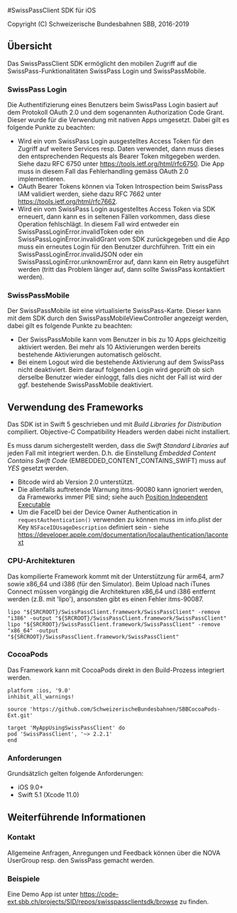 #SwissPassClient SDK für iOS

Copyright (C) Schweizerische Bundesbahnen SBB, 2016-2019

## Übersicht

Das SwissPassClient SDK ermöglicht den mobilen Zugriff auf die SwissPass-Funktionalitäten SwissPass Login und SwissPassMobile.

### SwissPass Login

Die Authentifizierung eines Benutzers beim SwissPass Login basiert auf dem Protokoll OAuth 2.0 und dem sogenannten Authorization Code Grant. Dieser wurde für die Verwendung mit nativen Apps umgesetzt. Dabei gilt es folgende Punkte zu beachten:

* Wird ein vom SwissPass Login ausgestelltes Access Token für den Zugriff auf weitere Services resp. Daten verwendet, dann muss dieses den entsprechenden Requests als Bearer Token mitgegeben werden. Siehe dazu RFC 6750 unter https://tools.ietf.org/html/rfc6750. Die App muss in diesem Fall das Fehlerhandling gemäss OAuth 2.0 implementieren.
* OAuth Bearer Tokens können via Token Introspection beim SwissPass IAM validiert werden, siehe dazu RFC 7662 unter https://tools.ietf.org/html/rfc7662.
* Wird ein vom SwissPass Login ausgestelltes Access Token via SDK erneuert, dann kann es in seltenen Fällen vorkommen, dass diese Operation fehlschlägt. In diesem Fall wird entweder ein SwissPassLoginError.invalidToken oder ein SwissPassLoginError.invalidGrant vom SDK zurückgegeben und die App muss ein erneutes Login für den Benutzer durchführen. Tritt ein ein SwissPassLoginError.invalidJSON oder ein SwissPassLoginError.unknownError auf, dann kann ein Retry ausgeführt werden (tritt das Problem länger auf, dann sollte SwissPass kontaktiert  werden).

### SwissPassMobile

Der SwissPassMobile ist eine virtualisierte SwissPass-Karte. Dieser kann mit dem SDK durch den SwissPassMobileViewController angezeigt werden, dabei gilt es folgende Punkte zu beachten:

* Der SwissPassMobile kann vom Benutzer in bis zu 10 Apps gleichzeitig aktiviert werden. Bei mehr als 10 Aktivierungen werden bereits bestehende Aktivierungen automatisch gelöscht.
* Bei einem Logout wird die bestehende Aktivierung auf dem SwissPass nicht deaktiviert. Beim darauf folgenden Login wird geprüft ob sich derselbe Benutzer wieder einloggt, falls dies nicht der Fall ist wird der ggf. bestehende SwissPassMobile deaktiviert.

## Verwendung des Frameworks

Das SDK ist in Swift 5 geschrieben und mit *Build Libraries for Distribution* compiliert. Objective-C Compatibility Headers werden dabei nicht installiert.

Es muss darum sichergestellt werden, dass die *Swift Standard Libraries* auf jeden Fall mit integriert werden. D.h. die Einstellung *Embedded Content Contains Swift Code* (EMBEDDED_CONTENT_CONTAINS_SWIFT) muss auf *YES* gesetzt werden.

* Bitcode wird ab Version 2.0 unterstützt. 
* Die allenfalls auftretende Warnung itms-90080 kann ignoriert werden, da Frameworks immer PIE sind; siehe auch [Position Independent Executable](https://developer.apple.com/library/content/qa/qa1788/_index.html#/apple_ref/doc/uid/DTS40013354)
* Um die FaceID bei der Device Owner Authentication in `requestAuthentication()` verwenden zu können muss im info.plist der Key `NSFaceIDUsageDescription` definiert sein - siehe https://developer.apple.com/documentation/localauthentication/lacontext

### CPU-Architekturen

Das kompilierte Framework kommt mit der Unterstützung für arm64, arm7 sowie x86_64 und i386 (für den Simulator). Beim Upload nach iTunes Connect müssen vorgängig die Architekturen x86_64 und i386 entfernt werden (z.B. mit 'lipo'), ansonsten gibt es einen Fehler itms-90087.

```
lipo "${SRCROOT}/SwissPassClient.framework/SwissPassClient" -remove "i386" -output "${SRCROOT}/SwissPassClient.framework/SwissPassClient"
lipo "${SRCROOT}/SwissPassClient.framework/SwissPassClient" -remove "x86_64" -output "${SRCROOT}/SwissPassClient.framework/SwissPassClient"
```
### CocoaPods

Das Framework kann mit CocoaPods direkt in den Build-Prozess integriert werden.

```
platform :ios, '9.0'
inhibit_all_warnings!

source 'https://github.com/SchweizerischeBundesbahnen/SBBCocoaPods-Ext.git'

target 'MyAppUsingSwissPassClient' do
pod 'SwissPassClient', '~> 2.2.1'
end
```

### Anforderungen

Grundsätzlich gelten folgende Anforderungen:
* iOS 9.0+
* Swift 5.1 (Xcode 11.0) 

## Weiterführende Informationen

### Kontakt

Allgemeine Anfragen, Anregungen und Feedback können über die NOVA UserGroup resp. den SwissPass gemacht werden.

### Beispiele

Eine Demo App ist unter https://code-ext.sbb.ch/projects/SID/repos/swisspassclientsdk/browse zu finden.
